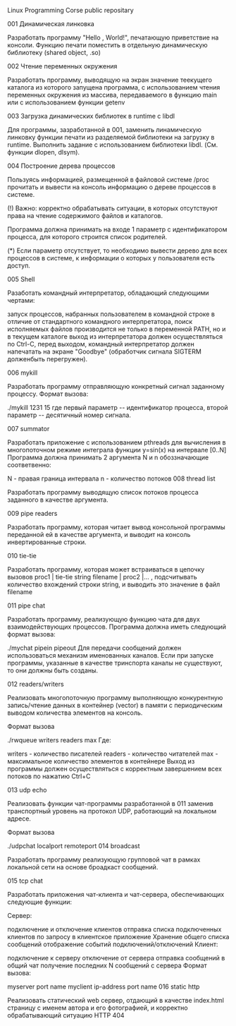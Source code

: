Linux Programming Corse public repositary

001 Динамическая линковка

Разработать программу "Hello , World!", печатающую приветствие на консоли. Функцию печати поместить в отдельную динамическую библиотеку (shared object, .so)

002 Чтение переменных окружения

Разработать программу, выводящую на экран значение теекущего каталога из которого запущена программа, с использованием чтения переменных окружения из массива, передаваемого в функцию main или с использованием функции getenv

003 Загрузка динамических библиотек в runtime с libdl

Для программы, зазработанной в 001, заменить линамическую линковку функции печати из разделяемой библиотеки на загрузку в runtime. Выполнить задание с использованием библиотеки libdl. (См. функции dlopen, dlsym).

004 Построение дерева процессов

Пользуясь информацией, размещенной в файловой системе /proc прочитать и вывести на консоль информацию о дереве процессов в системе.

(!) Важно: корректно обрабатывать ситуации, в которых отсутствуют права на чтение содержимого файлов и каталогов.

Программа должна принимать на входе 1 параметр с идентификатором процесса, для которого строится список родителей.

(*) Если параметр отсутствует, то необходимо вывести дерево для всех процессов в системе, к информации о которых у пользователя есть доступ.

005 Shell

Разаботать командный интерпретатор, обладающий следующими чертами:

запуск процессов, набранных пользователем в командной строке
в отличие от стандартного командного интерпретатора, поиск исполняемых файлов производится не только в переменной PATH, но и в текущем каталоге
выход из интерпретатора должен осуществляться по Ctrl-C, перед выходом, командный интерпретатор должен напечатать на экране "Goodbye" (обработчик сигнала SIGTERM долженбыть перегружен).

006 mykill

Разработать программу отправляющую конкретный сигнал заданному процессу. Формат вызова:

./mykill 1231 15
где первый параметр -- идентификатор процесса, второй параметр -- десятичный номер сигнала.

007 summator

Разработать приложение с использованием pthreads для вычисления в многопоточном режиме интеграла функции y=sin(x) на интервале [0..N] Программа должна принимать 2 аргумента N и n обоззначающие соответвенно:

N - правая граница интервала
n - количество потоков
008 thread list

Разработать программу выводящую список потоков процесса заданного в качестве аргумента.

009 pipe readers

Разработать программу, которая читает вывод консольной программы переданной ей в качестве аргумента, и выводит на консоль инвертированные строки.

010 tie-tie

Разработать программу, которая может встраиваться в цепочку вызовов proc1 | tie-tie string filename | proc2 |... , подсчитывать количество вхождений строки string, и выводить это значение в файл filename

011 pipe chat

Разработать программу, реализующую функцию чата для двух взаимодействующих процессов. Программа должна иметь следующий формат вызова:

  ./mychat pipein pipeout
Для передачи сообщений должен использоваться механизм именованных каналов. Если при запуске программы, указанные в качестве тринспорта каналы не существуют, то они должны быть созданы.

012 readers/writers

Реализовать многопоточную программу выполняющую конкурентную запись/чтение данных в контейнер (vector) в памяти с периодическим выводом количества элементов на консоль.

Формат вызова

  ./rwqueue writers readers max
Где:

writers - количество писателей
readers - количество читателей
max - максимальное количество элементов в контейнере
Выход из программы должен осуществляться с корректным завершением всех потоков по нажатию Ctrl+C

013 udp echo

Реализовать функции чат-программы разработанной в 011 заменив транспортный уровень на протокол UDP, работающий на локальном адресе.

Формат вызова

  ./udpchat localport remoteport
014 broadcast

Разработать программу реализующую групповой чат в рамках локальной сети на основе броадкаст сообщений.

015 tcp chat

Разработать приложения чат-клиента и чат-сервера, обеспечивающих следующие функции:

Сервер:

подключение и отключение клиентов
отправка списка подключенных клиентов по запросу в клиентское приложение
Хранение общего списка сообщений
отображение событий подключений/отключений
Клиент:

подключение к серверу
отключение от сервера
отправка сообщений в общий чат
получение последних N сообщений с сервера
Формат вызова:

myserver port name
myclient ip-address port name
016 static http

Реализовать статический web сервер, отдающий в качестве index.html страницу с именем автора и его фотографией, и корректно обрабатывающий ситуацию HTTP 404